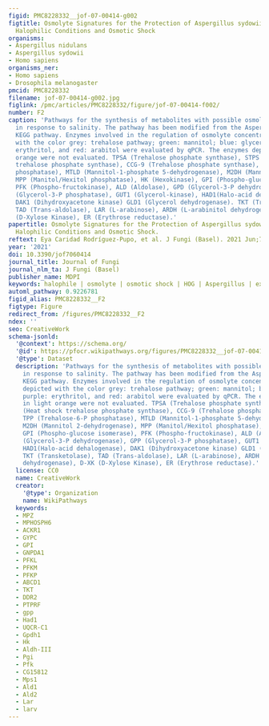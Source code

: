 ```yaml
---
figid: PMC8228332__jof-07-00414-g002
figtitle: Osmolyte Signatures for the Protection of Aspergillus sydowii Cells under
  Halophilic Conditions and Osmotic Shock
organisms:
- Aspergillus nidulans
- Aspergillus sydowii
- Homo sapiens
organisms_ner:
- Homo sapiens
- Drosophila melanogaster
pmcid: PMC8228332
filename: jof-07-00414-g002.jpg
figlink: /pmc/articles/PMC8228332/figure/jof-07-00414-f002/
number: F2
caption: 'Pathways for the synthesis of metabolites with possible osmolyte functions
  in response to salinity. The pathway has been modified from the Aspergillus nidulans
  KEGG pathway. Enzymes involved in the regulation of osmolyte concentration and depicted
  with the color grey: trehalose pathway; green: mannitol; blue: glycerol; purple:
  erythritol, and red: arabitol were evaluated by qPCR. The enzymes depicted in light
  orange were not evaluated. TPSA (Trehalose phosphate synthase), STPS (Heat shock
  trehalose phosphate synthase), CCG-9 (Trehalose phosphate synthase), TPP (Trehalose-6-P
  phosphatase), MTLD (Mannitol-1-phosphate 5-dehydrogenase), M2DH (Mannitol 2-dehydrogenase),
  MPP (Manitol/Hexitol phosphatase), HK (Hexokinase), GPI (Phospho-glucose isomerase),
  PFK (Phospho-fructokinase), ALD (Aldolase), GPD (Glycerol-3-P dehydrogenase), GPP
  (Glycerol-3-P phosphatase), GUT1 (Glycerol-kinase), HAD1(Halo-acid dehalogenase),
  DAK1 (Dihydroxyacetone kinase) GLD1 (Glycerol dehydrogenase). TKT (Transketolase),
  TAD (Trans-aldolase), LAR (L-arabinose), ARDH (L-arabinitol dehydrogenase), D-XK
  (D-Xylose Kinase), ER (Erythrose reductase).'
papertitle: Osmolyte Signatures for the Protection of Aspergillus sydowii Cells under
  Halophilic Conditions and Osmotic Shock.
reftext: Eya Caridad Rodríguez-Pupo, et al. J Fungi (Basel). 2021 Jun;7(6):414.
year: '2021'
doi: 10.3390/jof7060414
journal_title: Journal of Fungi
journal_nlm_ta: J Fungi (Basel)
publisher_name: MDPI
keywords: halophile | osmolyte | osmotic shock | HOG | Aspergillus | extremophile
automl_pathway: 0.9226781
figid_alias: PMC8228332__F2
figtype: Figure
redirect_from: /figures/PMC8228332__F2
ndex: ''
seo: CreativeWork
schema-jsonld:
  '@context': https://schema.org/
  '@id': https://pfocr.wikipathways.org/figures/PMC8228332__jof-07-00414-g002.html
  '@type': Dataset
  description: 'Pathways for the synthesis of metabolites with possible osmolyte functions
    in response to salinity. The pathway has been modified from the Aspergillus nidulans
    KEGG pathway. Enzymes involved in the regulation of osmolyte concentration and
    depicted with the color grey: trehalose pathway; green: mannitol; blue: glycerol;
    purple: erythritol, and red: arabitol were evaluated by qPCR. The enzymes depicted
    in light orange were not evaluated. TPSA (Trehalose phosphate synthase), STPS
    (Heat shock trehalose phosphate synthase), CCG-9 (Trehalose phosphate synthase),
    TPP (Trehalose-6-P phosphatase), MTLD (Mannitol-1-phosphate 5-dehydrogenase),
    M2DH (Mannitol 2-dehydrogenase), MPP (Manitol/Hexitol phosphatase), HK (Hexokinase),
    GPI (Phospho-glucose isomerase), PFK (Phospho-fructokinase), ALD (Aldolase), GPD
    (Glycerol-3-P dehydrogenase), GPP (Glycerol-3-P phosphatase), GUT1 (Glycerol-kinase),
    HAD1(Halo-acid dehalogenase), DAK1 (Dihydroxyacetone kinase) GLD1 (Glycerol dehydrogenase).
    TKT (Transketolase), TAD (Trans-aldolase), LAR (L-arabinose), ARDH (L-arabinitol
    dehydrogenase), D-XK (D-Xylose Kinase), ER (Erythrose reductase).'
  license: CC0
  name: CreativeWork
  creator:
    '@type': Organization
    name: WikiPathways
  keywords:
  - MPZ
  - MPHOSPH6
  - ACKR1
  - GYPC
  - GPI
  - GNPDA1
  - PFKL
  - PFKM
  - PFKP
  - ABCD1
  - TKT
  - DDR2
  - PTPRF
  - gpp
  - Had1
  - UQCR-C1
  - Gpdh1
  - Hk
  - Aldh-III
  - Pgi
  - Pfk
  - CG15812
  - Mps1
  - Ald1
  - Ald2
  - Lar
  - larv
---
```

